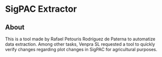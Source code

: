 # SigPAC Extractor

## About
This is a tool made by Rafael Petouris Rodríguez de Paterna to automatize data extraction. 
Among other tasks, Venpra SL requested a tool to quickly verify changes regarding plot changes in SigPAC for agricultural purposes.

